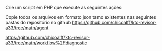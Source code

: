 Crie um script em PHP que execute as seguintes ações:

Copie todos os arquivos em formato json tamo existentes nas seguintes pastas do repositório no github 
https://github.com/chicoalff/ktc-revisor-a33/tree/main/agent

https://github.com/chicoalff/ktc-revisor-a33/tree/main/workflow%2Fdiagnostic
